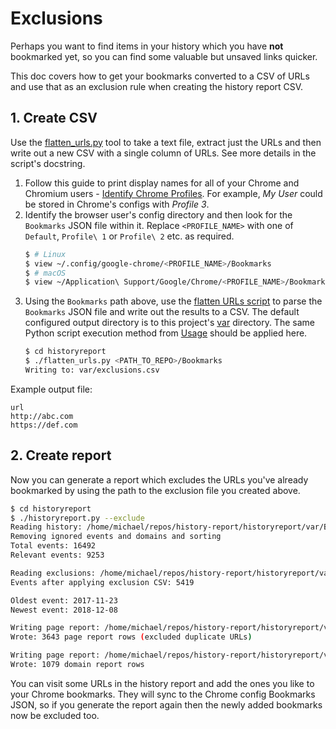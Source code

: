 # Exclusions


Perhaps you want to find items in your history which you have **not** bookmarked yet, so you can find some valuable but unsaved links quicker.

This doc covers how to get your bookmarks converted to a CSV of URLs and use that as an exclusion rule when creating the history report CSV.


## 1. Create CSV

Use the [flatten_urls.py](/tools/flatten_urls.py) tool to take a text file, extract just the URLs and then write out a new CSV with a single column of URLs. See more details in the script's docstring.

1. Follow this guide to print display names for all of your Chrome and Chromium users - [Identify Chrome Profiles](https://github.com/MichaelCurrin/url-manager/blob/master/docs/identify_chrome_profiles.md). For example, _My User_ could be stored in Chrome's configs with _Profile 3_.
2. Identify the browser user's config directory and then look for the `Bookmarks` JSON file within it. Replace `<PROFILE_NAME>` with one of `Default`, `Profile\ 1` or `Profile\ 2` etc. as required.
    ```bash
    $ # Linux
    $ view ~/.config/google-chrome/<PROFILE_NAME>/Bookmarks
    $ # macOS
    $ view ~/Application\ Support/Google/Chrome/<PROFILE_NAME>/Bookmarks
    ```
3. Using the `Bookmarks` path above, use the [flatten URLs script](/historyreport/flatten_urls.py) to parse the `Bookmarks` JSON file and write out the results to a CSV. The default configured output directory is to this project's [var](/historyreport/var) directory. The same Python script execution method from [Usage](usage.md#generate-reports) should be applied here.
    ```bash
    $ cd historyreport
    $ ./flatten_urls.py <PATH_TO_REPO>/Bookmarks
    Writing to: var/exclusions.csv
    ```

Example output file:

```csv
url
http://abc.com
https://def.com
```

## 2. Create report

Now you can generate a report which excludes the URLs you've already bookmarked by using the path to the exclusion file you created above.

```bash
$ cd historyreport
$ ./historyreport.py --exclude
Reading history: /home/michael/repos/history-report/historyreport/var/BrowserHistory.json
Removing ignored events and domains and sorting
Total events: 16492
Relevant events: 9253

Reading exclusions: /home/michael/repos/history-report/historyreport/var/exclusions.csv
Events after applying exclusion CSV: 5419

Oldest event: 2017-11-23
Newest event: 2018-12-08

Writing page report: /home/michael/repos/history-report/historyreport/var/page_report.csv
Wrote: 3643 page report rows (excluded duplicate URLs)

Writing page report: /home/michael/repos/history-report/historyreport/var/domain_report.csv
Wrote: 1079 domain report rows
```

You can visit some URLs in the history report and add the ones you like to your Chrome bookmarks. They will sync to the Chrome config Bookmarks JSON, so if you generate the report again then the newly added bookmarks now be excluded too.
